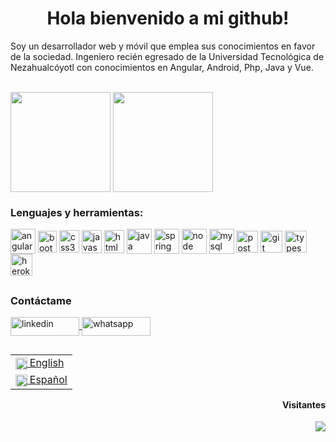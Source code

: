<h1 align="center">Hola bienvenido a mi github! </h1>

  Soy un desarrollador web y móvil que emplea sus conocimientos en favor de la sociedad. Ingeniero recién egresado de la Universidad Tecnológica de Nezahualcóyotl con conocimientos en Angular, Android, Php, Java y Vue.

  <br>

  <div>
    <img height="160em"   align="center" src="https://github-readme-stats.vercel.app/api?username=cod3f1re&show_icons=true&theme=highcontrast&include_all_commits=true&count_private=true">
    <img height="160em" align="center" src="https://github-readme-stats.vercel.app/api/top-langs/?username=cod3f1re&&layout=compact&hide=shell&theme=highcontrast">
  </div>
  

<div>
  <h3 align="left">Lenguajes y herramientas:</h3>
</div>

<div>
  <img align = "center" src="https://i.imgur.com/UovuoGG.png" alt="angular" width="40" height="40"/> 
  <img align = "center" src="https://i.imgur.com/aSHZnoG.png" alt="bootstrap" width="30" height="35"/>
  <img align = "center" src="https://i.imgur.com/TLY19Q3.png" alt="css3" width="32" height="36"/>
  <img align = "center" src="https://i.imgur.com/O02pplX.png" alt="javascript" width="32" height="37"/>
  <img align = "center" src="https://i.imgur.com/HHwqtbv.png" alt="html" width="32" height="37"/> 
  <img align = "center" src="https://i.imgur.com/g6Wg8Ey.png" alt="java" width="40" height="40"/> 
  <img align = "center" src="https://i.imgur.com/emPAeK4.png" alt="spring" width="40" height="40"/> 
  <img align = "center" src="https://i.imgur.com/LgigRLh.png" alt="node" width="40" height="40"/>                      
  <img align = "center" src="https://i.imgur.com/ZNjQkom.png" alt="mysql" width="40" height="40"/> 
  <img align = "center" src="https://i.imgur.com/WVuA8RH.png" alt="postman" width="35" height="35"/> 
  <img align = "center" src="https://i.imgur.com/5pIevzW.png" alt="git" width="35" height="35"/> 
  <img align = "center" src="https://i.imgur.com/t1oS4Pz.png" alt="typescript" width="35" height="35"/> 
  <img align = "center" src="https://i.imgur.com/aQ5tyLv.png" alt="heroku" width="35" height="35"/> 
</div>
  
  ##
<div>
  <h3 align="left">Contáctame </h3>
  <p align="left">
  <a href="https://www.linkedin.com/in/abraham-rivera-rojas-86323b181" target="blank">
    <img align="center" src="https://img.shields.io/badge/LinkedIn-0077B5?style=for-the-badge&logo=linkedin&logoColor=white" alt="linkedin" height="30" width="110" />
  </a>
  <a href="https://api.whatsapp.com/send?phone=+5215511940878" target="blank">
    <img align="center" src="https://img.shields.io/badge/WhatsApp-25D366?style=for-the-badge&logo=whatsapp&logoColor=white" alt="whatsapp" height="30" width="110" />
  </a>
</div>
  
  
<div>
  <table align="right">
    <tr><td><a href="README_us.md"><img src="https://i.imgur.com/Ja6zOUB.png" height="18.5" align="center"> English</a></td></tr>
    <tr><td><a href="README.md"><img src="https://i.imgur.com/aTLvLiO.png" height="18.5" align="center"> Español</a></td></tr>
  </table>
 </div>
  
  <div>   
    <h4 align="right"> Visitantes </h4>
    <img align="right" src="https://profile-counter.glitch.me/cod3f1re/count.svg">
  </div> 
 
</div>
